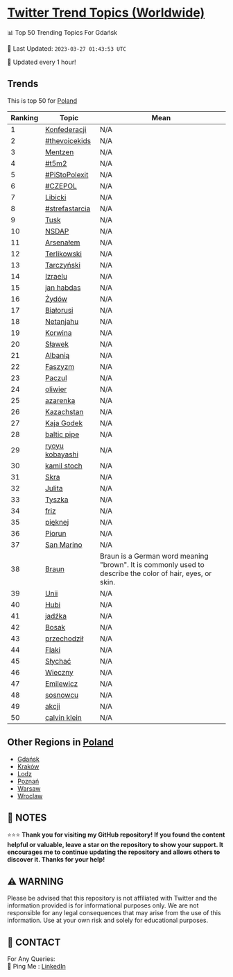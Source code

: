 [Twitter Trend Topics (Worldwide)](https://github.com/ErcinDedeoglu/Twitter-Trend-Topics)
==========


📊 Top 50 Trending Topics For Gdańsk

📆 Last Updated: `2023-03-27 01:43:53 UTC`

🔧 Updated every 1 hour!


## Trends

This is top 50 for [Poland](</Poland>)

| Ranking | Topic | Mean |
| ------- | ------------ | ------------ |
| 1 | [Konfederacji](http://twitter.com/search?q=Konfederacji) | N/A |
| 2 | [#thevoicekids](http://twitter.com/search?q=%23thevoicekids) | N/A |
| 3 | [Mentzen](http://twitter.com/search?q=Mentzen) | N/A |
| 4 | [#t5m2](http://twitter.com/search?q=%23t5m2) | N/A |
| 5 | [#PiStoPolexit](http://twitter.com/search?q=%23PiStoPolexit) | N/A |
| 6 | [#CZEPOL](http://twitter.com/search?q=%23CZEPOL) | N/A |
| 7 | [Libicki](http://twitter.com/search?q=Libicki) | N/A |
| 8 | [#strefastarcia](http://twitter.com/search?q=%23strefastarcia) | N/A |
| 9 | [Tusk](http://twitter.com/search?q=Tusk) | N/A |
| 10 | [NSDAP](http://twitter.com/search?q=NSDAP) | N/A |
| 11 | [Arsenałem](http://twitter.com/search?q=Arsena%c5%82em) | N/A |
| 12 | [Terlikowski](http://twitter.com/search?q=Terlikowski) | N/A |
| 13 | [Tarczyński](http://twitter.com/search?q=Tarczy%c5%84ski) | N/A |
| 14 | [Izraelu](http://twitter.com/search?q=Izraelu) | N/A |
| 15 | [jan habdas](http://twitter.com/search?q=jan+habdas) | N/A |
| 16 | [Żydów](http://twitter.com/search?q=%c5%bbyd%c3%b3w) | N/A |
| 17 | [Białorusi](http://twitter.com/search?q=Bia%c5%82orusi) | N/A |
| 18 | [Netanjahu](http://twitter.com/search?q=Netanjahu) | N/A |
| 19 | [Korwina](http://twitter.com/search?q=Korwina) | N/A |
| 20 | [Sławek](http://twitter.com/search?q=S%c5%82awek) | N/A |
| 21 | [Albanią](http://twitter.com/search?q=Albani%c4%85) | N/A |
| 22 | [Faszyzm](http://twitter.com/search?q=Faszyzm) | N/A |
| 23 | [Paczul](http://twitter.com/search?q=Paczul) | N/A |
| 24 | [oliwier](http://twitter.com/search?q=oliwier) | N/A |
| 25 | [azarenką](http://twitter.com/search?q=azarenk%c4%85) | N/A |
| 26 | [Kazachstan](http://twitter.com/search?q=Kazachstan) | N/A |
| 27 | [Kaja Godek](http://twitter.com/search?q=Kaja+Godek) | N/A |
| 28 | [baltic pipe](http://twitter.com/search?q=baltic+pipe) | N/A |
| 29 | [ryoyu kobayashi](http://twitter.com/search?q=ryoyu+kobayashi) | N/A |
| 30 | [kamil stoch](http://twitter.com/search?q=kamil+stoch) | N/A |
| 31 | [Skra](http://twitter.com/search?q=Skra) | N/A |
| 32 | [Julita](http://twitter.com/search?q=Julita) | N/A |
| 33 | [Tyszka](http://twitter.com/search?q=Tyszka) | N/A |
| 34 | [friz](http://twitter.com/search?q=friz) | N/A |
| 35 | [pięknej](http://twitter.com/search?q=pi%c4%99knej) | N/A |
| 36 | [Piorun](http://twitter.com/search?q=Piorun) | N/A |
| 37 | [San Marino](http://twitter.com/search?q=San+Marino) | N/A |
| 38 | [Braun](http://twitter.com/search?q=Braun) | Braun is a German word meaning "brown". It is commonly used to describe the color of hair, eyes, or skin. |
| 39 | [Unii](http://twitter.com/search?q=Unii) | N/A |
| 40 | [Hubi](http://twitter.com/search?q=Hubi) | N/A |
| 41 | [jadźka](http://twitter.com/search?q=jad%c5%baka) | N/A |
| 42 | [Bosak](http://twitter.com/search?q=Bosak) | N/A |
| 43 | [przechodził](http://twitter.com/search?q=przechodzi%c5%82) | N/A |
| 44 | [Flaki](http://twitter.com/search?q=Flaki) | N/A |
| 45 | [Słychać](http://twitter.com/search?q=S%c5%82ycha%c4%87) | N/A |
| 46 | [Wieczny](http://twitter.com/search?q=Wieczny) | N/A |
| 47 | [Emilewicz](http://twitter.com/search?q=Emilewicz) | N/A |
| 48 | [sosnowcu](http://twitter.com/search?q=sosnowcu) | N/A |
| 49 | [akcji](http://twitter.com/search?q=akcji) | N/A |
| 50 | [calvin klein](http://twitter.com/search?q=calvin+klein) | N/A |



## Other Regions in [Poland](</Poland>)

* [Gdańsk](</Poland/Gdańsk.md>)
* [Kraków](</Poland/Kraków.md>)
* [Lodz](</Poland/Lodz.md>)
* [Poznań](</Poland/Poznań.md>)
* [Warsaw](</Poland/Warsaw.md>)
* [Wroclaw](</Poland/Wroclaw.md>)



## 📝 NOTES

⭐⭐⭐ **Thank you for visiting my GitHub repository! If you found the content helpful or valuable, leave a star on the repository to show your support. It encourages me to continue updating the repository and allows others to discover it. Thanks for your help!**


## ⚠️ WARNING

Please be advised that this repository is not affiliated with Twitter and the information provided is for informational purposes only. We are not responsible for any legal consequences that may arise from the use of this information. Use at your own risk and solely for educational purposes.


## 📨 CONTACT

 For Any Queries:  
            🏓 Ping Me : [LinkedIn](https://www.linkedin.com/in/ercindedeoglu/)
